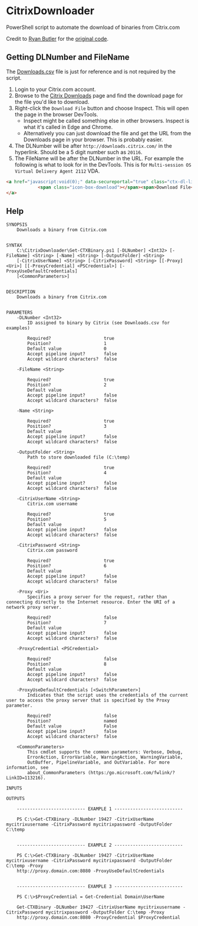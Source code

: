 # CitrixDownloader
PowerShell script to automate the download of binaries from Citrix.com

Credit to [Ryan Butler](https://github.com/ryancbutler) for the [original code](https://github.com/ryancbutler/Citrix/blob/master/XenDesktop/AutoDownload/Helpers/Get-CTXBinary.ps1).

## Getting DLNumber and FileName

The [Downloads.csv](Downloads.csv) file is just for reference and is not required by the script.

1. Login to your Citrix.com account.
2. Browse to the [Citrix Downloads](https://www.citrix.com/downloads/) page and find the download page for the file you'd like to download.
3. Right-click the `Download File` button and choose Inspect. This will open the page in the browser DevTools.
   * Inspect might be called something else in other browsers. Inspect is what it's called in Edge and Chrome.
   * Alternatively you can just download the file and get the URL from the Downloads page in your browser. This is probably easier.
4. The DLNumber will be after `http://downloads.citrix.com/` in the hyperlink. Should be a 5 digit number such as `20116`.
5. The FileName will be after the DLNumber in the URL. For example the following is what to look for in the DevTools. This is for `Multi-session OS Virtual Delivery Agent 2112` VDA.
   
```html
<a href="javascript:void(0);" data-secureportal="true" class="ctx-dl-link ctx-photo" rel="https://secureportal.citrix.com/udl.asp?DLID=20116&amp;URL=https://downloads.citrix.com/20116/VDAServerSetup_2112.exe" id="downloadcomponent">
            <span class="icon-box-download"></span><span>Download File</span>
</a>
```

## Help
```
SYNOPSIS
    Downloads a binary from Citrix.com


SYNTAX
    C:\CitrixDownloader\Get-CTXBinary.ps1 [-DLNumber] <Int32> [-FileName] <String> [-Name] <String> [-OutputFolder] <String>
    [-CitrixUserName] <String> [-CitrixPassword] <String> [[-Proxy] <Uri>] [[-ProxyCredential] <PSCredential>] [-ProxyUseDefaultCredentials]
    [<CommonParameters>]


DESCRIPTION
    Downloads a binary from Citrix.com


PARAMETERS
    -DLNumber <Int32>
        ID assigned to binary by Citrix (see Downloads.csv for examples)

        Required?                    true
        Position?                    1
        Default value                0
        Accept pipeline input?       false
        Accept wildcard characters?  false

    -FileName <String>

        Required?                    true
        Position?                    2
        Default value
        Accept pipeline input?       false
        Accept wildcard characters?  false

    -Name <String>

        Required?                    true
        Position?                    3
        Default value
        Accept pipeline input?       false
        Accept wildcard characters?  false

    -OutputFolder <String>
        Path to store downloaded file (C:\temp)

        Required?                    true
        Position?                    4
        Default value
        Accept pipeline input?       false
        Accept wildcard characters?  false

    -CitrixUserName <String>
        Citrix.com username

        Required?                    true
        Position?                    5
        Default value
        Accept pipeline input?       false
        Accept wildcard characters?  false

    -CitrixPassword <String>
        Citrix.com password

        Required?                    true
        Position?                    6
        Default value
        Accept pipeline input?       false
        Accept wildcard characters?  false

    -Proxy <Uri>
        Specifies a proxy server for the request, rather than connecting directly to the Internet resource. Enter the URI of a network proxy server.

        Required?                    false
        Position?                    7
        Default value
        Accept pipeline input?       false
        Accept wildcard characters?  false

    -ProxyCredential <PSCredential>

        Required?                    false
        Position?                    8
        Default value
        Accept pipeline input?       false
        Accept wildcard characters?  false

    -ProxyUseDefaultCredentials [<SwitchParameter>]
        Indicates that the script uses the credentials of the current user to access the proxy server that is specified by the Proxy parameter.

        Required?                    false
        Position?                    named
        Default value                False
        Accept pipeline input?       false
        Accept wildcard characters?  false

    <CommonParameters>
        This cmdlet supports the common parameters: Verbose, Debug,
        ErrorAction, ErrorVariable, WarningAction, WarningVariable,
        OutBuffer, PipelineVariable, and OutVariable. For more information, see
        about_CommonParameters (https:/go.microsoft.com/fwlink/?LinkID=113216).

INPUTS

OUTPUTS

    -------------------------- EXAMPLE 1 --------------------------

    PS C:\>Get-CTXBinary -DLNumber 19427 -CitrixUserName mycitrixusername -CitrixPassword mycitrixpassword -OutputFolder C:\temp


    -------------------------- EXAMPLE 2 --------------------------

    PS C:\>Get-CTXBinary -DLNumber 19427 -CitrixUserName mycitrixusername -CitrixPassword mycitrixpassword -OutputFolder C:\temp -Proxy
    http://proxy.domain.com:8080 -ProxyUseDefaultCredentials


    -------------------------- EXAMPLE 3 --------------------------

    PS C:\>$ProxyCredential = Get-Credential Domain\UserName

    Get-CTXBinary -DLNumber 19427 -CitrixUserName mycitrixusername -CitrixPassword mycitrixpassword -OutputFolder C:\temp -Proxy
    http://proxy.domain.com:8080 -ProxyCredential $ProxyCredential
```
